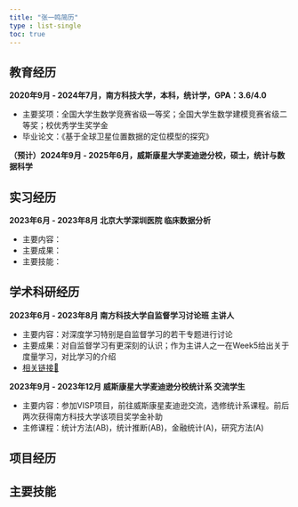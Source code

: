 ```yaml
---
title: "张一鸣简历"
type : list-single
toc: true
---
```


## 教育经历

**2020年9月 - 2024年7月，南方科技大学，本科，统计学，GPA：3.6/4.0**
- 主要奖项：全国大学生数学竞赛省级一等奖；全国大学生数学建模竞赛省级二等奖；校优秀学生奖学金
- 毕业论文：《基于全球卫星位置数据的定位模型的探究》

**（预计）2024年9月 - 2025年6月，威斯康星大学麦迪逊分校，硕士，统计与数据科学**

## 实习经历

**2023年6月 - 2023年8月 北京大学深圳医院 临床数据分析**
- 主要内容：
- 主要成果：
- 主要技能：

## 学术科研经历

**2023年6月 - 2023年8月 南方科技大学自监督学习讨论班 主讲人**
- 主要内容：对深度学习特别是自监督学习的若干专题进行讨论
- 主要成果：对自监督学习有更深刻的认识；作为主讲人之一在Week5给出关于度量学习，对比学习的介绍
- [相关链接🔗](https://niusj03.github.io/23summer/)

**2023年9月 - 2023年12月 威斯康星大学麦迪逊分校统计系 交流学生**
- 主要内容：参加VISP项目，前往威斯康星麦迪逊交流，选修统计系课程。前后两次获得南方科技大学该项目奖学金补助
- 主修课程：统计方法(AB)，统计推断(AB)，金融统计(A)，研究方法(A)


## 项目经历

## 主要技能






